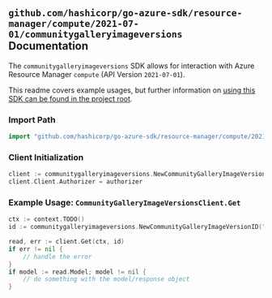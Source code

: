 
## `github.com/hashicorp/go-azure-sdk/resource-manager/compute/2021-07-01/communitygalleryimageversions` Documentation

The `communitygalleryimageversions` SDK allows for interaction with Azure Resource Manager `compute` (API Version `2021-07-01`).

This readme covers example usages, but further information on [using this SDK can be found in the project root](https://github.com/hashicorp/go-azure-sdk/tree/main/docs).

### Import Path

```go
import "github.com/hashicorp/go-azure-sdk/resource-manager/compute/2021-07-01/communitygalleryimageversions"
```


### Client Initialization

```go
client := communitygalleryimageversions.NewCommunityGalleryImageVersionsClientWithBaseURI("https://management.azure.com")
client.Client.Authorizer = authorizer
```


### Example Usage: `CommunityGalleryImageVersionsClient.Get`

```go
ctx := context.TODO()
id := communitygalleryimageversions.NewCommunityGalleryImageVersionID("12345678-1234-9876-4563-123456789012", "locationName", "communityGalleryName", "imageName", "versionName")

read, err := client.Get(ctx, id)
if err != nil {
	// handle the error
}
if model := read.Model; model != nil {
	// do something with the model/response object
}
```
